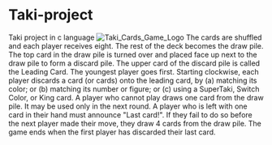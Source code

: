 # Taki-project
Taki project in c language
![Taki_Cards_Game_Logo](https://github.com/sapircss/Taki-project/assets/119476863/5bd1ea5e-b744-4080-b924-dc26a3bc0481)
The cards are shuffled and each player receives eight. The rest of the deck becomes the draw pile. The top card in the draw pile is turned over and placed face up next to the draw pile to form a discard pile. The upper card of the discard pile is called the Leading Card. The youngest player goes first. Starting clockwise, each player discards a card (or cards) onto the leading card, by (a) matching its color; or (b) matching its number or figure; or (c) using a SuperTaki, Switch Color, or King card. A player who cannot play draws one card from the draw pile. It may be used only in the next round. A player who is left with one card in their hand must announce "Last card!". If they fail to do so before the next player made their move, they draw 4 cards from the draw pile. The game ends when the first player has discarded their last card.
